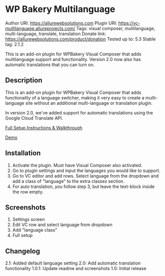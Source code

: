 # WP Bakery Multilanguage

Author URI: https://allurewebsolutions.com
Plugin URI: https://vc-multilanguage.allureprojects.com/
Tags: visual composer, multilanguage, multi-language, translate, translation
Donate link: https://allurewebsolutions.com/product/donation
Tested up to: 5.3
Stable tag: 2.1.2

This is an add-on plugin for WPBakery Visual Composer that adds multilanguage support and functionality. Version 2.0 now also has automatic translations that you can turn on.

## Description

This is an add-on plugin for WPBakery Visual Composer that adds functionality of a language switcher, making it very easy to create a multi-language site without an additional multi-language or translation plugin.

In version 2.0, we've added support for automatic translations using the Google Cloud Translate API.

[Full Setup Instructions & Walkthrough](https://allurewebsolutions.com/visual-composer-multilanguage-plugin)

[Demo](https://vc-multilanguage.allureprojects.com)

## Installation

1) Activate the plugin. Must have Visual Composer also activated.
2) Go to plugin settings and input the languages you would like to support.
3) Go to VC editor and add rows. Select language from the dropdown and add a class of "language" to the extra classes section.
4) For auto translation, you follow step 3, but leave the text-block inside the row empty.

## Screenshots

1. Settings screen
2. Edit VC row and select language from dropdown
3. Add "language class"
4. Full setup

## Changelog

2.1: Added default language setting
2.0: Add automatic translation functionality
1.0.1: Update readme and screenshots
1.0: Initial release
